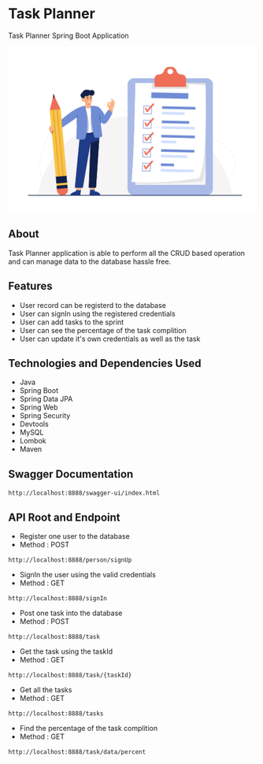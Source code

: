 # Task Planner
Task Planner Spring Boot Application


![](https://github.com/Suresh170411/PayPal_assignment/blob/main/Images/Checklist.jpg)

## About
Task Planner application is able to perform all the CRUD based operation and can manage data to the database
hassle free.

## Features

- User record can be registerd to the database
- User can signIn using the registered credentials
- User can add tasks to the sprint
- User can see the percentage of the task complition
- User can update it's own credentials as well as the task



## Technologies and Dependencies Used
- Java
- Spring Boot
- Spring Data JPA
- Spring Web
- Spring Security
- Devtools
- MySQL
- Lombok
- Maven

## Swagger Documentation
```
http://localhost:8888/swagger-ui/index.html
```

## API Root and Endpoint

- Register one user to the database
- Method : POST
```
http://localhost:8888/person/signUp
```
- SignIn the user using the valid credentials
- Method : GET
```
http://localhost:8888/signIn
```
- Post one task into the database
- Method : POST
```
http://localhost:8888/task
```
- Get the task using the taskId
- Method : GET
```
http://localhost:8888/task/{taskId}
```

- Get all the tasks
- Method : GET
```
http://localhost:8888/tasks
```

- Find the percentage of the task complition
- Method : GET
```
http://localhost:8888/task/data/percent
```
